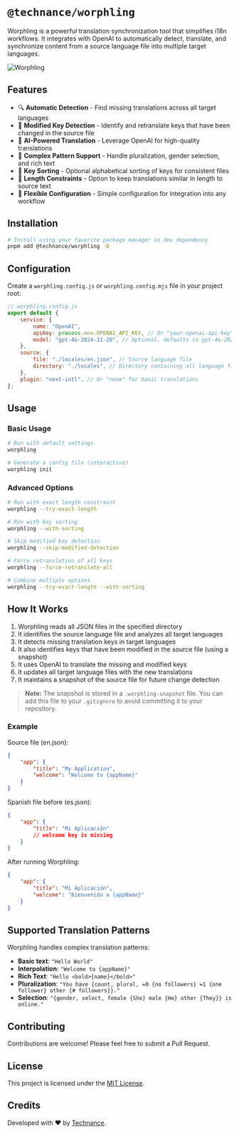 # `@technance/worphling`

Worphling is a powerful translation synchronization tool that simplifies i18n workflows. It integrates with OpenAI to automatically detect, translate, and synchronize content from a source language file into multiple target languages.

![Worphling](/assets/logo.png)

## Features

-   🔍 **Automatic Detection** - Find missing translations across all target languages
-   🔄 **Modified Key Detection** - Identify and retranslate keys that have been changed in the source file
-   🤖 **AI-Powered Translation** - Leverage OpenAI for high-quality translations
-   🧩 **Complex Pattern Support** - Handle pluralization, gender selection, and rich text
-   🔀 **Key Sorting** - Optional alphabetical sorting of keys for consistent files
-   📏 **Length Constraints** - Option to keep translations similar in length to source text
-   🔧 **Flexible Configuration** - Simple configuration for integration into any workflow

## Installation

```bash
# Install using your favorite package manager as dev dependency
pnpm add @technance/worphling -D
```

## Configuration

Create a `worphling.config.js` or `worphling.config.mjs` file in your project root:

```javascript
// worphling.config.js
export default {
    service: {
        name: "OpenAI",
        apiKey: process.env.OPENAI_API_KEY, // Or "your-openai-api-key"
        model: "gpt-4o-2024-11-20", // Optional, defaults to gpt-4o-2024-11-20
    },
    source: {
        file: "./locales/en.json", // Source language file
        directory: "./locales", // Directory containing all language files
    },
    plugin: "next-intl", // Or "none" for basic translations
};
```

## Usage

### Basic Usage

```bash
# Run with default settings
worphling

# Generate a config file (interactive)
worphling init
```

### Advanced Options

```bash
# Run with exact length constraint
worphling --try-exact-length

# Run with key sorting
worphling --with-sorting

# Skip modified key detection
worphling --skip-modified-detection

# Force retranslation of all keys
worphling --force-retranslate-all

# Combine multiple options
worphling --try-exact-length --with-sorting
```

## How It Works

1. Worphling reads all JSON files in the specified directory
2. It identifies the source language file and analyzes all target languages
3. It detects missing translation keys in target languages
4. It also identifies keys that have been modified in the source file (using a snapshot)
5. It uses OpenAI to translate the missing and modified keys
6. It updates all target language files with the new translations
7. It maintains a snapshot of the source file for future change detection

> **Note:** The snapshot is stored in a `.worphling-snapshot` file. You can add this file to your `.gitignore` to avoid committing it to your repository.

### Example

Source file (en.json):

```json
{
    "app": {
        "title": "My Application",
        "welcome": "Welcome to {appName}"
    }
}
```

Spanish file before (es.json):

```json
{
    "app": {
        "title": "Mi Aplicación"
        // welcome key is missing
    }
}
```

After running Worphling:

```json
{
    "app": {
        "title": "Mi Aplicación",
        "welcome": "Bienvenido a {appName}"
    }
}
```

## Supported Translation Patterns

Worphling handles complex translation patterns:

-   **Basic text**: `"Hello World"`
-   **Interpolation**: `"Welcome to {appName}"`
-   **Rich Text**: `"Hello <bold>{name}</bold>"`
-   **Pluralization**: `"You have {count, plural, =0 {no followers} =1 {one follower} other {# followers}}."`
-   **Selection**: `"{gender, select, female {She} male {He} other {They}} is online."`

## Contributing

Contributions are welcome! Please feel free to submit a Pull Request.

## License

This project is licensed under the [MIT License](LICENSE).

## Credits

Developed with ❤️ by [Technance](https://technance.io).
